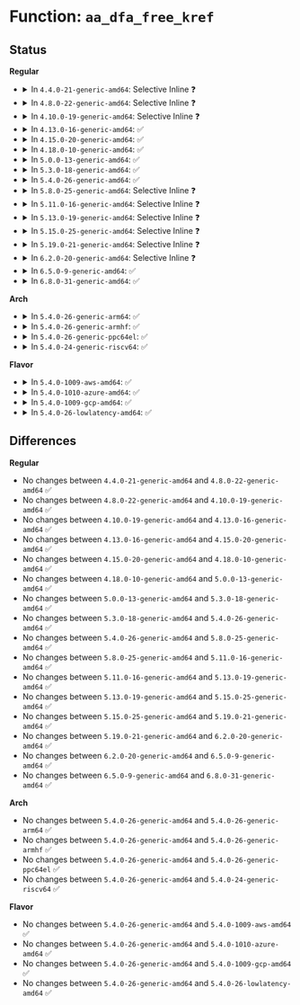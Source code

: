 # Function: <code>aa_dfa_free_kref</code>

## Status
<b>Regular</b>
<ul>
<li>
<details>
<summary>In <code>4.4.0-21-generic-amd64</code>: Selective Inline ❓</summary>

```c
void aa_dfa_free_kref(struct kref * kref)
```

```json
{
  "name": "aa_dfa_free_kref",
  "collision_type": "Unique Global",
  "inline_type": "Selective",
  "funcs": [
    {
      "addr": 18446744071582486576,
      "name": "aa_dfa_free_kref",
      "external": true,
      "loc": "security/apparmor/match.c:212",
      "file": "security/apparmor/match.c",
      "inline": "not declared, inlined",
      "caller_inline": [
        "security/apparmor/match.c:aa_teardown_dfa_engine"
      ],
      "caller_func": [
        "security/apparmor/policy.c:aa_free_profile",
        "security/apparmor/policy.c:aa_free_profile",
        "security/apparmor/policy.c:aa_free_profile"
      ]
    }
  ],
  "symbols": [
    {
      "addr": 18446744071582486576,
      "name": "aa_dfa_free_kref",
      "section": ".text",
      "bind": "STB_GLOBAL",
      "size": 16
    }
  ]
}
```
</details>
</li>
<li>
<details>
<summary>In <code>4.8.0-22-generic-amd64</code>: Selective Inline ❓</summary>

```c
void aa_dfa_free_kref(struct kref * kref)
```

```json
{
  "name": "aa_dfa_free_kref",
  "collision_type": "Unique Global",
  "inline_type": "Selective",
  "funcs": [
    {
      "addr": 18446744071582719495,
      "name": "aa_dfa_free_kref",
      "external": true,
      "loc": "security/apparmor/match.c:216",
      "file": "security/apparmor/match.c",
      "inline": "not declared, inlined",
      "caller_inline": [
        "security/apparmor/match.c:aa_teardown_dfa_engine"
      ],
      "caller_func": [
        "security/apparmor/policy.c:aa_free_profile",
        "security/apparmor/policy.c:aa_free_profile",
        "security/apparmor/policy.c:aa_free_profile"
      ]
    }
  ],
  "symbols": [
    {
      "addr": 18446744071582719440,
      "name": "aa_dfa_free_kref",
      "section": ".text",
      "bind": "STB_GLOBAL",
      "size": 16
    }
  ]
}
```
</details>
</li>
<li>
<details>
<summary>In <code>4.10.0-19-generic-amd64</code>: Selective Inline ❓</summary>

```c
void aa_dfa_free_kref(struct kref * kref)
```

```json
{
  "name": "aa_dfa_free_kref",
  "collision_type": "Unique Global",
  "inline_type": "Selective",
  "funcs": [
    {
      "addr": 18446744071582814151,
      "name": "aa_dfa_free_kref",
      "external": true,
      "loc": "security/apparmor/match.c:216",
      "file": "security/apparmor/match.c",
      "inline": "not declared, inlined",
      "caller_inline": [
        "security/apparmor/match.c:aa_teardown_dfa_engine"
      ],
      "caller_func": [
        "security/apparmor/policy.c:aa_free_profile",
        "security/apparmor/policy.c:aa_free_profile",
        "security/apparmor/policy.c:aa_free_profile"
      ]
    }
  ],
  "symbols": [
    {
      "addr": 18446744071582814096,
      "name": "aa_dfa_free_kref",
      "section": ".text",
      "bind": "STB_GLOBAL",
      "size": 16
    }
  ]
}
```
</details>
</li>
<li>
<details>
<summary>In <code>4.13.0-16-generic-amd64</code>: ✅</summary>

```c
void aa_dfa_free_kref(struct kref * kref)
```

```json
{
  "name": "aa_dfa_free_kref",
  "collision_type": "Unique Global",
  "inline_type": "No",
  "funcs": [
    {
      "addr": 18446744071582901728,
      "name": "aa_dfa_free_kref",
      "external": true,
      "loc": "security/apparmor/match.c:216",
      "file": "security/apparmor/match.c",
      "inline": "seen, unknown",
      "caller_inline": [],
      "caller_func": [
        "security/apparmor/match.c:aa_teardown_dfa_engine"
      ]
    }
  ],
  "symbols": [
    {
      "addr": 18446744071582901728,
      "name": "aa_dfa_free_kref",
      "section": ".text",
      "bind": "STB_GLOBAL",
      "size": 72
    }
  ]
}
```
</details>
</li>
<li>
<details>
<summary>In <code>4.15.0-20-generic-amd64</code>: ✅</summary>

```c
void aa_dfa_free_kref(struct kref * kref)
```

```json
{
  "name": "aa_dfa_free_kref",
  "collision_type": "Unique Global",
  "inline_type": "No",
  "funcs": [
    {
      "addr": 18446744071583059824,
      "name": "aa_dfa_free_kref",
      "external": true,
      "loc": "security/apparmor/match.c:216",
      "file": "security/apparmor/match.c",
      "inline": "seen, unknown",
      "caller_inline": [],
      "caller_func": [
        "security/apparmor/match.c:aa_teardown_dfa_engine"
      ]
    }
  ],
  "symbols": [
    {
      "addr": 18446744071583059824,
      "name": "aa_dfa_free_kref",
      "section": ".text",
      "bind": "STB_GLOBAL",
      "size": 72
    }
  ]
}
```
</details>
</li>
<li>
<details>
<summary>In <code>4.18.0-10-generic-amd64</code>: ✅</summary>

```c
void aa_dfa_free_kref(struct kref * kref)
```

```json
{
  "name": "aa_dfa_free_kref",
  "collision_type": "Unique Global",
  "inline_type": "No",
  "funcs": [
    {
      "addr": 18446744071583260752,
      "name": "aa_dfa_free_kref",
      "external": true,
      "loc": "security/apparmor/match.c:267",
      "file": "security/apparmor/match.c",
      "inline": "seen, unknown",
      "caller_inline": [],
      "caller_func": [
        "security/apparmor/match.c:aa_teardown_dfa_engine",
        "security/apparmor/match.c:aa_teardown_dfa_engine",
        "security/apparmor/match.c:aa_setup_dfa_engine"
      ]
    }
  ],
  "symbols": [
    {
      "addr": 18446744071583260752,
      "name": "aa_dfa_free_kref",
      "section": ".text",
      "bind": "STB_GLOBAL",
      "size": 71
    }
  ]
}
```
</details>
</li>
<li>
<details>
<summary>In <code>5.0.0-13-generic-amd64</code>: ✅</summary>

```c
void aa_dfa_free_kref(struct kref * kref)
```

```json
{
  "name": "aa_dfa_free_kref",
  "collision_type": "Unique Global",
  "inline_type": "No",
  "funcs": [
    {
      "addr": 18446744071583378544,
      "name": "aa_dfa_free_kref",
      "external": true,
      "loc": "security/apparmor/match.c:267",
      "file": "security/apparmor/match.c",
      "inline": "seen, unknown",
      "caller_inline": [],
      "caller_func": [
        "security/apparmor/match.c:aa_teardown_dfa_engine",
        "security/apparmor/match.c:aa_teardown_dfa_engine",
        "security/apparmor/match.c:aa_setup_dfa_engine"
      ]
    }
  ],
  "symbols": [
    {
      "addr": 18446744071583378544,
      "name": "aa_dfa_free_kref",
      "section": ".text",
      "bind": "STB_GLOBAL",
      "size": 71
    }
  ]
}
```
</details>
</li>
<li>
<details>
<summary>In <code>5.3.0-18-generic-amd64</code>: ✅</summary>

```c
void aa_dfa_free_kref(struct kref * kref)
```

```json
{
  "name": "aa_dfa_free_kref",
  "collision_type": "Unique Global",
  "inline_type": "No",
  "funcs": [
    {
      "addr": 18446744071583565344,
      "name": "aa_dfa_free_kref",
      "external": true,
      "loc": "security/apparmor/match.c:263",
      "file": "security/apparmor/match.c",
      "inline": "seen, unknown",
      "caller_inline": [],
      "caller_func": [
        "security/apparmor/match.c:aa_teardown_dfa_engine",
        "security/apparmor/match.c:aa_teardown_dfa_engine",
        "security/apparmor/match.c:aa_setup_dfa_engine"
      ]
    }
  ],
  "symbols": [
    {
      "addr": 18446744071583565344,
      "name": "aa_dfa_free_kref",
      "section": ".text",
      "bind": "STB_GLOBAL",
      "size": 71
    }
  ]
}
```
</details>
</li>
<li>
<details>
<summary>In <code>5.4.0-26-generic-amd64</code>: ✅</summary>

```c
void aa_dfa_free_kref(struct kref * kref)
```

```json
{
  "name": "aa_dfa_free_kref",
  "collision_type": "Unique Global",
  "inline_type": "No",
  "funcs": [
    {
      "addr": 18446744071583671072,
      "name": "aa_dfa_free_kref",
      "external": true,
      "loc": "security/apparmor/match.c:278",
      "file": "security/apparmor/match.c",
      "inline": "seen, unknown",
      "caller_inline": [],
      "caller_func": [
        "security/apparmor/match.c:aa_teardown_dfa_engine",
        "security/apparmor/match.c:aa_teardown_dfa_engine",
        "security/apparmor/match.c:aa_setup_dfa_engine"
      ]
    }
  ],
  "symbols": [
    {
      "addr": 18446744071583671072,
      "name": "aa_dfa_free_kref",
      "section": ".text",
      "bind": "STB_GLOBAL",
      "size": 71
    }
  ]
}
```
</details>
</li>
<li>
<details>
<summary>In <code>5.8.0-25-generic-amd64</code>: Selective Inline ❓</summary>

```c
void aa_dfa_free_kref(struct kref * kref)
```

```json
{
  "name": "aa_dfa_free_kref",
  "collision_type": "Unique Global",
  "inline_type": "Selective",
  "funcs": [
    {
      "addr": 18446744071584034251,
      "name": "aa_dfa_free_kref",
      "external": true,
      "loc": "security/apparmor/match.c:288",
      "file": "security/apparmor/match.c",
      "inline": "not declared, inlined",
      "caller_inline": [
        "security/apparmor/match.c:aa_teardown_dfa_engine",
        "security/apparmor/match.c:aa_teardown_dfa_engine",
        "security/apparmor/match.c:aa_setup_dfa_engine"
      ],
      "caller_func": [
        "security/apparmor/policy.c:aa_free_profile",
        "security/apparmor/policy.c:aa_free_profile",
        "security/apparmor/policy.c:aa_free_profile"
      ]
    }
  ],
  "symbols": [
    {
      "addr": 18446744071584034336,
      "name": "aa_dfa_free_kref",
      "section": ".text",
      "bind": "STB_GLOBAL",
      "size": 71
    }
  ]
}
```
</details>
</li>
<li>
<details>
<summary>In <code>5.11.0-16-generic-amd64</code>: Selective Inline ❓</summary>

```c
void aa_dfa_free_kref(struct kref * kref)
```

```json
{
  "name": "aa_dfa_free_kref",
  "collision_type": "Unique Global",
  "inline_type": "Selective",
  "funcs": [
    {
      "addr": 18446744071584153499,
      "name": "aa_dfa_free_kref",
      "external": true,
      "loc": "security/apparmor/match.c:288",
      "file": "security/apparmor/match.c",
      "inline": "not declared, inlined",
      "caller_inline": [
        "security/apparmor/match.c:aa_teardown_dfa_engine",
        "security/apparmor/match.c:aa_teardown_dfa_engine",
        "security/apparmor/match.c:aa_setup_dfa_engine"
      ],
      "caller_func": [
        "security/apparmor/policy.c:aa_free_profile",
        "security/apparmor/policy.c:aa_free_profile",
        "security/apparmor/policy.c:aa_free_profile"
      ]
    }
  ],
  "symbols": [
    {
      "addr": 18446744071584153584,
      "name": "aa_dfa_free_kref",
      "section": ".text",
      "bind": "STB_GLOBAL",
      "size": 71
    }
  ]
}
```
</details>
</li>
<li>
<details>
<summary>In <code>5.13.0-19-generic-amd64</code>: Selective Inline ❓</summary>

```c
void aa_dfa_free_kref(struct kref * kref)
```

```json
{
  "name": "aa_dfa_free_kref",
  "collision_type": "Unique Global",
  "inline_type": "Selective",
  "funcs": [
    {
      "addr": 18446744071584180267,
      "name": "aa_dfa_free_kref",
      "external": true,
      "loc": "security/apparmor/match.c:288",
      "file": "security/apparmor/match.c",
      "inline": "not declared, inlined",
      "caller_inline": [
        "security/apparmor/match.c:aa_teardown_dfa_engine",
        "security/apparmor/match.c:aa_teardown_dfa_engine",
        "security/apparmor/match.c:aa_setup_dfa_engine"
      ],
      "caller_func": [
        "security/apparmor/policy.c:aa_free_profile",
        "security/apparmor/policy.c:aa_free_profile",
        "security/apparmor/policy.c:aa_free_profile"
      ]
    }
  ],
  "symbols": [
    {
      "addr": 18446744071584180352,
      "name": "aa_dfa_free_kref",
      "section": ".text",
      "bind": "STB_GLOBAL",
      "size": 71
    }
  ]
}
```
</details>
</li>
<li>
<details>
<summary>In <code>5.15.0-25-generic-amd64</code>: Selective Inline ❓</summary>

```c
void aa_dfa_free_kref(struct kref * kref)
```

```json
{
  "name": "aa_dfa_free_kref",
  "collision_type": "Unique Global",
  "inline_type": "Selective",
  "funcs": [
    {
      "addr": 18446744071584565291,
      "name": "aa_dfa_free_kref",
      "external": true,
      "loc": "security/apparmor/match.c:288",
      "file": "security/apparmor/match.c",
      "inline": "not declared, inlined",
      "caller_inline": [
        "security/apparmor/match.c:aa_teardown_dfa_engine",
        "security/apparmor/match.c:aa_teardown_dfa_engine",
        "security/apparmor/match.c:aa_setup_dfa_engine"
      ],
      "caller_func": [
        "security/apparmor/policy.c:aa_free_profile",
        "security/apparmor/policy.c:aa_free_profile",
        "security/apparmor/policy.c:aa_free_profile"
      ]
    }
  ],
  "symbols": [
    {
      "addr": 18446744071584565376,
      "name": "aa_dfa_free_kref",
      "section": ".text",
      "bind": "STB_GLOBAL",
      "size": 71
    }
  ]
}
```
</details>
</li>
<li>
<details>
<summary>In <code>5.19.0-21-generic-amd64</code>: Selective Inline ❓</summary>

```c
void aa_dfa_free_kref(struct kref * kref)
```

```json
{
  "name": "aa_dfa_free_kref",
  "collision_type": "Unique Global",
  "inline_type": "Selective",
  "funcs": [
    {
      "addr": 18446744071585211063,
      "name": "aa_dfa_free_kref",
      "external": true,
      "loc": "security/apparmor/match.c:288",
      "file": "security/apparmor/match.c",
      "inline": "not declared, inlined",
      "caller_inline": [
        "security/apparmor/match.c:aa_teardown_dfa_engine",
        "security/apparmor/match.c:aa_teardown_dfa_engine",
        "security/apparmor/match.c:aa_setup_dfa_engine"
      ],
      "caller_func": [
        "security/apparmor/policy.c:aa_free_profile",
        "security/apparmor/policy.c:aa_free_profile",
        "security/apparmor/policy.c:aa_free_profile"
      ]
    }
  ],
  "symbols": [
    {
      "addr": 18446744071585211216,
      "name": "aa_dfa_free_kref",
      "section": ".text",
      "bind": "STB_GLOBAL",
      "size": 83
    }
  ]
}
```
</details>
</li>
<li>
<details>
<summary>In <code>6.2.0-20-generic-amd64</code>: Selective Inline ❓</summary>

```c
void aa_dfa_free_kref(struct kref * kref)
```

```json
{
  "name": "aa_dfa_free_kref",
  "collision_type": "Unique Global",
  "inline_type": "Selective",
  "funcs": [
    {
      "addr": 18446744071627945735,
      "name": "aa_dfa_free_kref",
      "external": true,
      "loc": "security/apparmor/match.c:288",
      "file": "security/apparmor/match.c",
      "inline": "not declared, inlined",
      "caller_inline": [
        "security/apparmor/match.c:aa_teardown_dfa_engine",
        "security/apparmor/match.c:aa_teardown_dfa_engine",
        "security/apparmor/match.c:aa_setup_dfa_engine"
      ],
      "caller_func": [
        "security/apparmor/notify.c:free_listener"
      ]
    }
  ],
  "symbols": [
    {
      "addr": 18446744071585943536,
      "name": "aa_dfa_free_kref",
      "section": ".text",
      "bind": "STB_GLOBAL",
      "size": 83
    }
  ]
}
```
</details>
</li>
<li>
<details>
<summary>In <code>6.5.0-9-generic-amd64</code>: ✅</summary>

```c
void aa_dfa_free_kref(struct kref * kref)
```

```json
{
  "name": "aa_dfa_free_kref",
  "collision_type": "Unique Global",
  "inline_type": "No",
  "funcs": [
    {
      "addr": 18446744071586175488,
      "name": "aa_dfa_free_kref",
      "external": true,
      "loc": "security/apparmor/match.c:244",
      "file": "security/apparmor/match.c",
      "inline": "seen, unknown",
      "caller_inline": [],
      "caller_func": [
        "security/apparmor/lsm.c:apparmor_init",
        "security/apparmor/lsm.c:apparmor_init",
        "security/apparmor/lsm.c:apparmor_init",
        "security/apparmor/notify.c:free_listener"
      ]
    }
  ],
  "symbols": [
    {
      "addr": 18446744071586175488,
      "name": "aa_dfa_free_kref",
      "section": ".text",
      "bind": "STB_GLOBAL",
      "size": 134
    }
  ]
}
```
</details>
</li>
<li>
<details>
<summary>In <code>6.8.0-31-generic-amd64</code>: ✅</summary>

```c
void aa_dfa_free_kref(struct kref * kref)
```

```json
{
  "name": "aa_dfa_free_kref",
  "collision_type": "Unique Global",
  "inline_type": "No",
  "funcs": [
    {
      "addr": 18446744071586426720,
      "name": "aa_dfa_free_kref",
      "external": true,
      "loc": "security/apparmor/match.c:244",
      "file": "security/apparmor/match.c",
      "inline": "seen, unknown",
      "caller_inline": [],
      "caller_func": [
        "security/apparmor/lsm.c:apparmor_init",
        "security/apparmor/lsm.c:apparmor_init",
        "security/apparmor/lsm.c:aa_setup_dfa_engine",
        "security/apparmor/notify.c:free_listener"
      ]
    }
  ],
  "symbols": [
    {
      "addr": 18446744071586426720,
      "name": "aa_dfa_free_kref",
      "section": ".text",
      "bind": "STB_GLOBAL",
      "size": 134
    }
  ]
}
```
</details>
</li>
</ul>
<b>Arch</b>
<ul>
<li>
<details>
<summary>In <code>5.4.0-26-generic-arm64</code>: ✅</summary>

```c
void aa_dfa_free_kref(struct kref * kref)
```

```json
{
  "name": "aa_dfa_free_kref",
  "collision_type": "Unique Global",
  "inline_type": "No",
  "funcs": [
    {
      "addr": 18446603336495465408,
      "name": "aa_dfa_free_kref",
      "external": true,
      "loc": "security/apparmor/match.c:278",
      "file": "security/apparmor/match.c",
      "inline": "seen, unknown",
      "caller_inline": [],
      "caller_func": [
        "security/apparmor/match.c:aa_teardown_dfa_engine",
        "security/apparmor/match.c:aa_teardown_dfa_engine",
        "security/apparmor/match.c:aa_setup_dfa_engine"
      ]
    }
  ],
  "symbols": [
    {
      "addr": 18446603336495465408,
      "name": "aa_dfa_free_kref",
      "section": ".text",
      "bind": "STB_GLOBAL",
      "size": 84
    }
  ]
}
```
</details>
</li>
<li>
<details>
<summary>In <code>5.4.0-26-generic-armhf</code>: ✅</summary>

```c
void aa_dfa_free_kref(struct kref * kref)
```

```json
{
  "name": "aa_dfa_free_kref",
  "collision_type": "Unique Global",
  "inline_type": "No",
  "funcs": [
    {
      "addr": 3228831972,
      "name": "aa_dfa_free_kref",
      "external": true,
      "loc": "security/apparmor/match.c:278",
      "file": "security/apparmor/match.c",
      "inline": "seen, unknown",
      "caller_inline": [],
      "caller_func": [
        "security/apparmor/match.c:aa_teardown_dfa_engine",
        "security/apparmor/match.c:aa_teardown_dfa_engine",
        "security/apparmor/match.c:aa_setup_dfa_engine"
      ]
    }
  ],
  "symbols": [
    {
      "addr": 3228831972,
      "name": "aa_dfa_free_kref",
      "section": ".text",
      "bind": "STB_GLOBAL",
      "size": 72
    }
  ]
}
```
</details>
</li>
<li>
<details>
<summary>In <code>5.4.0-26-generic-ppc64el</code>: ✅</summary>

```c
void aa_dfa_free_kref(struct kref * kref)
```

```json
{
  "name": "aa_dfa_free_kref",
  "collision_type": "Unique Global",
  "inline_type": "No",
  "funcs": [
    {
      "addr": 13835058055289518416,
      "name": "aa_dfa_free_kref",
      "external": true,
      "loc": "security/apparmor/match.c:278",
      "file": "security/apparmor/match.c",
      "inline": "seen, unknown",
      "caller_inline": [],
      "caller_func": [
        "security/apparmor/match.c:aa_teardown_dfa_engine",
        "security/apparmor/match.c:aa_teardown_dfa_engine",
        "security/apparmor/match.c:aa_teardown_dfa_engine",
        "security/apparmor/match.c:aa_setup_dfa_engine"
      ]
    }
  ],
  "symbols": [
    {
      "addr": 13835058055289518416,
      "name": "aa_dfa_free_kref",
      "section": ".text",
      "bind": "STB_GLOBAL",
      "size": 132
    }
  ]
}
```
</details>
</li>
<li>
<details>
<summary>In <code>5.4.0-24-generic-riscv64</code>: ✅</summary>

```c
void aa_dfa_free_kref(struct kref * kref)
```

```json
{
  "name": "aa_dfa_free_kref",
  "collision_type": "Unique Global",
  "inline_type": "No",
  "funcs": [
    {
      "addr": 18446743936274652800,
      "name": "aa_dfa_free_kref",
      "external": true,
      "loc": "security/apparmor/match.c:278",
      "file": "security/apparmor/match.c",
      "inline": "seen, unknown",
      "caller_inline": [],
      "caller_func": [
        "security/apparmor/match.c:aa_teardown_dfa_engine",
        "security/apparmor/match.c:aa_teardown_dfa_engine",
        "security/apparmor/match.c:aa_setup_dfa_engine"
      ]
    }
  ],
  "symbols": [
    {
      "addr": 18446743936274652800,
      "name": "aa_dfa_free_kref",
      "section": ".text",
      "bind": "STB_GLOBAL",
      "size": 82
    }
  ]
}
```
</details>
</li>
</ul>
<b>Flavor</b>
<ul>
<li>
<details>
<summary>In <code>5.4.0-1009-aws-amd64</code>: ✅</summary>

```c
void aa_dfa_free_kref(struct kref * kref)
```

```json
{
  "name": "aa_dfa_free_kref",
  "collision_type": "Unique Global",
  "inline_type": "No",
  "funcs": [
    {
      "addr": 18446744071583639808,
      "name": "aa_dfa_free_kref",
      "external": true,
      "loc": "security/apparmor/match.c:278",
      "file": "security/apparmor/match.c",
      "inline": "seen, unknown",
      "caller_inline": [],
      "caller_func": [
        "security/apparmor/match.c:aa_teardown_dfa_engine",
        "security/apparmor/match.c:aa_teardown_dfa_engine",
        "security/apparmor/match.c:aa_setup_dfa_engine"
      ]
    }
  ],
  "symbols": [
    {
      "addr": 18446744071583639808,
      "name": "aa_dfa_free_kref",
      "section": ".text",
      "bind": "STB_GLOBAL",
      "size": 71
    }
  ]
}
```
</details>
</li>
<li>
<details>
<summary>In <code>5.4.0-1010-azure-amd64</code>: ✅</summary>

```c
void aa_dfa_free_kref(struct kref * kref)
```

```json
{
  "name": "aa_dfa_free_kref",
  "collision_type": "Unique Global",
  "inline_type": "No",
  "funcs": [
    {
      "addr": 18446744071583576864,
      "name": "aa_dfa_free_kref",
      "external": true,
      "loc": "security/apparmor/match.c:278",
      "file": "security/apparmor/match.c",
      "inline": "seen, unknown",
      "caller_inline": [],
      "caller_func": [
        "security/apparmor/match.c:aa_teardown_dfa_engine",
        "security/apparmor/match.c:aa_teardown_dfa_engine",
        "security/apparmor/match.c:aa_setup_dfa_engine"
      ]
    }
  ],
  "symbols": [
    {
      "addr": 18446744071583576864,
      "name": "aa_dfa_free_kref",
      "section": ".text",
      "bind": "STB_GLOBAL",
      "size": 71
    }
  ]
}
```
</details>
</li>
<li>
<details>
<summary>In <code>5.4.0-1009-gcp-amd64</code>: ✅</summary>

```c
void aa_dfa_free_kref(struct kref * kref)
```

```json
{
  "name": "aa_dfa_free_kref",
  "collision_type": "Unique Global",
  "inline_type": "No",
  "funcs": [
    {
      "addr": 18446744071583623584,
      "name": "aa_dfa_free_kref",
      "external": true,
      "loc": "security/apparmor/match.c:278",
      "file": "security/apparmor/match.c",
      "inline": "seen, unknown",
      "caller_inline": [],
      "caller_func": [
        "security/apparmor/match.c:aa_teardown_dfa_engine",
        "security/apparmor/match.c:aa_teardown_dfa_engine",
        "security/apparmor/match.c:aa_setup_dfa_engine"
      ]
    }
  ],
  "symbols": [
    {
      "addr": 18446744071583623584,
      "name": "aa_dfa_free_kref",
      "section": ".text",
      "bind": "STB_GLOBAL",
      "size": 71
    }
  ]
}
```
</details>
</li>
<li>
<details>
<summary>In <code>5.4.0-26-lowlatency-amd64</code>: ✅</summary>

```c
void aa_dfa_free_kref(struct kref * kref)
```

```json
{
  "name": "aa_dfa_free_kref",
  "collision_type": "Unique Global",
  "inline_type": "No",
  "funcs": [
    {
      "addr": 18446744071583721648,
      "name": "aa_dfa_free_kref",
      "external": true,
      "loc": "security/apparmor/match.c:278",
      "file": "security/apparmor/match.c",
      "inline": "seen, unknown",
      "caller_inline": [],
      "caller_func": [
        "security/apparmor/match.c:aa_teardown_dfa_engine",
        "security/apparmor/match.c:aa_teardown_dfa_engine",
        "security/apparmor/match.c:aa_setup_dfa_engine"
      ]
    }
  ],
  "symbols": [
    {
      "addr": 18446744071583721648,
      "name": "aa_dfa_free_kref",
      "section": ".text",
      "bind": "STB_GLOBAL",
      "size": 71
    }
  ]
}
```
</details>
</li>
</ul>

## Differences
<b>Regular</b>
<ul>
<li>
No changes between <code>4.4.0-21-generic-amd64</code> and <code>4.8.0-22-generic-amd64</code> ✅
</li>
<li>
No changes between <code>4.8.0-22-generic-amd64</code> and <code>4.10.0-19-generic-amd64</code> ✅
</li>
<li>
No changes between <code>4.10.0-19-generic-amd64</code> and <code>4.13.0-16-generic-amd64</code> ✅
</li>
<li>
No changes between <code>4.13.0-16-generic-amd64</code> and <code>4.15.0-20-generic-amd64</code> ✅
</li>
<li>
No changes between <code>4.15.0-20-generic-amd64</code> and <code>4.18.0-10-generic-amd64</code> ✅
</li>
<li>
No changes between <code>4.18.0-10-generic-amd64</code> and <code>5.0.0-13-generic-amd64</code> ✅
</li>
<li>
No changes between <code>5.0.0-13-generic-amd64</code> and <code>5.3.0-18-generic-amd64</code> ✅
</li>
<li>
No changes between <code>5.3.0-18-generic-amd64</code> and <code>5.4.0-26-generic-amd64</code> ✅
</li>
<li>
No changes between <code>5.4.0-26-generic-amd64</code> and <code>5.8.0-25-generic-amd64</code> ✅
</li>
<li>
No changes between <code>5.8.0-25-generic-amd64</code> and <code>5.11.0-16-generic-amd64</code> ✅
</li>
<li>
No changes between <code>5.11.0-16-generic-amd64</code> and <code>5.13.0-19-generic-amd64</code> ✅
</li>
<li>
No changes between <code>5.13.0-19-generic-amd64</code> and <code>5.15.0-25-generic-amd64</code> ✅
</li>
<li>
No changes between <code>5.15.0-25-generic-amd64</code> and <code>5.19.0-21-generic-amd64</code> ✅
</li>
<li>
No changes between <code>5.19.0-21-generic-amd64</code> and <code>6.2.0-20-generic-amd64</code> ✅
</li>
<li>
No changes between <code>6.2.0-20-generic-amd64</code> and <code>6.5.0-9-generic-amd64</code> ✅
</li>
<li>
No changes between <code>6.5.0-9-generic-amd64</code> and <code>6.8.0-31-generic-amd64</code> ✅
</li>
</ul>
<b>Arch</b>
<ul>
<li>
No changes between <code>5.4.0-26-generic-amd64</code> and <code>5.4.0-26-generic-arm64</code> ✅
</li>
<li>
No changes between <code>5.4.0-26-generic-amd64</code> and <code>5.4.0-26-generic-armhf</code> ✅
</li>
<li>
No changes between <code>5.4.0-26-generic-amd64</code> and <code>5.4.0-26-generic-ppc64el</code> ✅
</li>
<li>
No changes between <code>5.4.0-26-generic-amd64</code> and <code>5.4.0-24-generic-riscv64</code> ✅
</li>
</ul>
<b>Flavor</b>
<ul>
<li>
No changes between <code>5.4.0-26-generic-amd64</code> and <code>5.4.0-1009-aws-amd64</code> ✅
</li>
<li>
No changes between <code>5.4.0-26-generic-amd64</code> and <code>5.4.0-1010-azure-amd64</code> ✅
</li>
<li>
No changes between <code>5.4.0-26-generic-amd64</code> and <code>5.4.0-1009-gcp-amd64</code> ✅
</li>
<li>
No changes between <code>5.4.0-26-generic-amd64</code> and <code>5.4.0-26-lowlatency-amd64</code> ✅
</li>
</ul>
